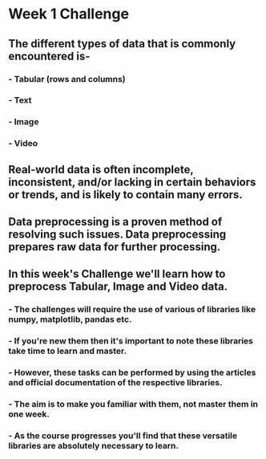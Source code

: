 # Week 1 Challenge

## The different types of data that is commonly encountered is-
### - Tabular (rows and columns)
### - Text
### - Image
### - Video

## Real-world data is often incomplete, inconsistent, and/or lacking in certain behaviors or trends, and is likely to contain many errors. 
## Data preprocessing is a proven method of resolving such issues. Data preprocessing prepares raw data for further processing.

## In this week's Challenge we'll learn how to preprocess Tabular, Image and Video data.

### - The challenges will require the use of various of libraries like numpy, matplotlib, pandas etc. 
### - If you're new them then it's important to note these libraries take time to learn and master.
### - However, these tasks can be performed by using the articles and official documentation of the respective libraries.
### - The aim is to make you familiar with them, not master them in one week.
### - As the course progresses you'll find that these versatile libraries are absolutely necessary to learn.

